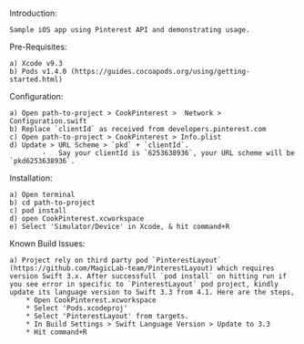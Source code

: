 Introduction:

    Sample iOS app using Pinterest API and demonstrating usage.

Pre-Requisites:

    a) Xcode v9.3
    b) Pods v1.4.0 (https://guides.cocoapods.org/using/getting-started.html)

Configuration:

    a) Open path-to-project > CookPinterest >  Network > Configuration.swift
    b) Replace `clientId` as received from developers.pinterest.com
    c) Open path-to-project > CookPinterest > Info.plist
    d) Update > URL Scheme > `pkd` + `clientId`.
            -   Say your clientId is `6253638936`, your URL scheme will be `pkd6253638936`.

Installation:

    a) Open terminal
    b) cd path-to-project
    c) pod install
    d) open CookPinterest.xcworkspace
    e) Select 'Simulator/Device' in Xcode, & hit command+R

Known Build Issues:

    a) Project rely on third party pod `PinterestLayout` (https://github.com/MagicLab-team/PinterestLayout) which requires version Swift 3.x. After successfull `pod install` on hitting run if you see error in specific to `PinterestLayout` pod project, kindly update its language version to Swift 3.3 from 4.1. Here are the steps,
        * Open CookPinterest.xcworkspace
        * Select 'Pods.xcodeproj'
        * Select 'PinterestLayout' from targets.
        * In Build Settings > Swift Language Version > Update to 3.3
        * Hit command+R
